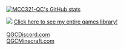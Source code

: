 [![MCC321-QC's GitHub stats](https://github-readme-stats.vercel.app/api?username=MCC321-QC&theme=nord&show_icons=true)](https://github.com/anuraghazra/github-readme-stats)

<img src="https://www.steamsignature.com/card/0/76561198054729547.png">

<a href="https://QGCDiscord.com/library/default%20combobox%20quicklinks_lastactivity_descending_name_ascending.html">
Click here to see my entire games library!
</a><br>
<br>
<a href="https://QGCDiscord.com">
QGCDiscord.com
</a><br>
<a href="https://QGCMinecraft.com">
QGCMinecraft.com
</a>
